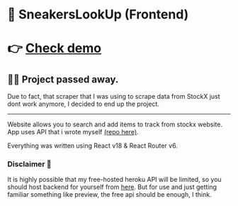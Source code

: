 # 👟 SneakersLookUp (Frontend)

# 👉 [Check demo](https://ike-gg.github.io/sneakersLookUp-frontend/)

## 👋💀 Project passed away.

Due to fact, that scraper that I was using to scrape data from StockX just dont work anymore, I decided to end up the project.

---

Website allows you to search and add items to track from stockx website.
App uses API that i wrote myself [(repo here)](https://github.com/ike-gg/sneakersLookUp-backend).

Everything was written using React v18 & React Router v6.

### Disclaimer 🚨

It is highly possible that my free-hosted heroku API will be limited, so you should host backend for yourself from [here](https://github.com/ike-gg/sneakersLookUp-backend).
But for use and just getting familiar something like preview, the free api should be enough, I think.
